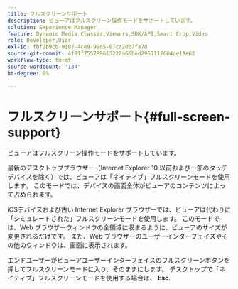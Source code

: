 ```yaml
---
title: フルスクリーンサポート
description: ビューアはフルスクリーン操作モードをサポートしています。
solution: Experience Manager
feature: Dynamic Media Classic,Viewers,SDK/API,Smart Crop,Video
role: Developer,User
exl-id: fbf2b9cb-9187-4ce9-99d5-07ca20b7fa7d
source-git-commit: 4f81f755789613222a66bed2961117604ae19e62
workflow-type: tm+mt
source-wordcount: '134'
ht-degree: 0%

---
```


# フルスクリーンサポート{#full-screen-support}

ビューアはフルスクリーン操作モードをサポートしています。

最新のデスクトップブラウザー（Internet Explorer 10 以前および一部のタッチデバイスを除く）では、ビューアは「ネイティブ」フルスクリーンモードを使用します。 このモードでは、デバイスの画面全体がビューアのコンテンツによって占められます。

iOSデバイスおよび古い Internet Explorer ブラウザーでは、ビューアは代わりに「シミュレートされた」フルスクリーンモードを使用します。 このモードでは、Web ブラウザーウィンドウの全領域に収まるように、ビューアのサイズが変更されるだけです。 また、Web ブラウザーのユーザーインターフェイスやその他のウィンドウは、画面に表示されます。

エンドユーザーがビューアユーザーインターフェイスのフルスクリーンボタンを押してフルスクリーンモードに入り、そのままにします。 デスクトップで「ネイティブ」フルスクリーンモードを使用する場合は、 **Esc**.
